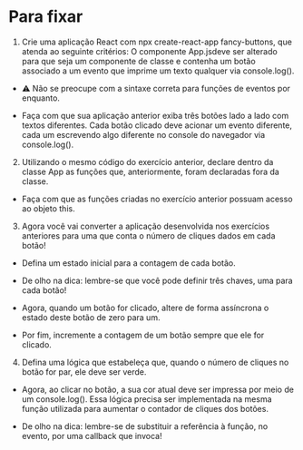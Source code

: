 # Para fixar
1. Crie uma aplicação React com npx create-react-app fancy-buttons, que atenda ao seguinte critérios: O componente App.jsdeve ser alterado para que seja um componente de classe e contenha um botão associado a um evento que imprime um texto qualquer via console.log().

- ⚠ Não se preocupe com a sintaxe correta para funções de eventos por enquanto.

- Faça com que sua aplicação anterior exiba três botões lado a lado com textos diferentes. Cada botão clicado deve acionar um evento diferente, cada um escrevendo algo diferente no console do navegador via console.log().

2. Utilizando o mesmo código do exercício anterior, declare dentro da classe App as funções que, anteriormente, foram declaradas fora da classe.

- Faça com que as funções criadas no exercício anterior possuam acesso ao objeto this.

3. Agora você vai converter a aplicação desenvolvida nos exercícios anteriores para uma que conta o número de cliques dados em cada botão!

- Defina um estado inicial para a contagem de cada botão.

- De olho na dica: lembre-se que você pode definir três chaves, uma para cada botão!

- Agora, quando um botão for clicado, altere de forma assíncrona o estado deste botão de zero para um.

- Por fim, incremente a contagem de um botão sempre que ele for clicado.

4. Defina uma lógica que estabeleça que, quando o número de cliques no botão for par, ele deve ser verde.

- Agora, ao clicar no botão, a sua cor atual deve ser impressa por meio de um console.log(). Essa lógica precisa ser implementada na mesma função utilizada para aumentar o contador de cliques dos botões.

- De olho na dica: lembre-se de substituir a referência à função, no evento, por uma callback que invoca!